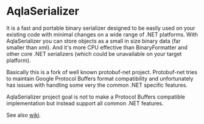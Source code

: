 AqlaSerializer
==============
It is a fast and portable binary serializer designed to be easily used on your existing code with minimal changes on a wide range of .NET platforms. With AqlaSerializer you can store objects as a small in size binary data (far smaller than xml). And it's more CPU effective than BinaryFormatter and other core .NET serializers (which could be unavailable on your target platform).

Basically this is a fork of well known protobuf-net project. Protobuf-net tries to maintain Google Protocol Buffers format compatibility and unfortunately has issues with handling some very the common .NET specific features.

AqlaSerializer project goal is not to make a Protocol Buffers compatible implementation but instead support all common .NET features.

See also <a href="https://github.com/AqlaSolutions/AqlaSerializer/wiki">wiki</a>.
